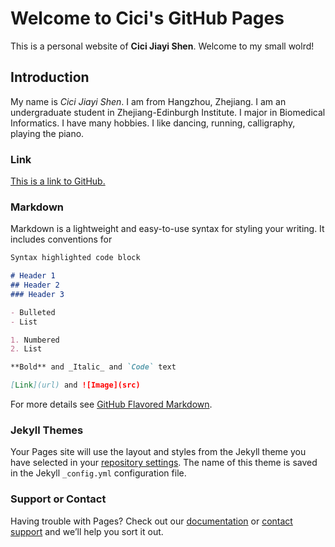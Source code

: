 # Welcome to Cici's GitHub Pages

This is a personal website of **Cici Jiayi Shen**.
Welcome to my small wolrd!

## Introduction

My name is _Cici Jiayi Shen_. I am from Hangzhou, Zhejiang. I am an undergraduate student in Zhejiang-Edinburgh Institute. I major in Biomedical Informatics.
I have many hobbies. I like dancing, running, calligraphy, playing the piano.

### Link

[This is a link to GitHub.](https://github.com/)

### Markdown

Markdown is a lightweight and easy-to-use syntax for styling your writing. It includes conventions for

```markdown
Syntax highlighted code block

# Header 1
## Header 2
### Header 3

- Bulleted
- List

1. Numbered
2. List

**Bold** and _Italic_ and `Code` text

[Link](url) and ![Image](src)
```

For more details see [GitHub Flavored Markdown](https://guides.github.com/features/mastering-markdown/).

### Jekyll Themes

Your Pages site will use the layout and styles from the Jekyll theme you have selected in your [repository settings](https://github.com/cicijiayishen/cicijiayishen.github.io/settings). The name of this theme is saved in the Jekyll `_config.yml` configuration file.

### Support or Contact

Having trouble with Pages? Check out our [documentation](https://help.github.com/categories/github-pages-basics/) or [contact support](https://github.com/contact) and we’ll help you sort it out.
